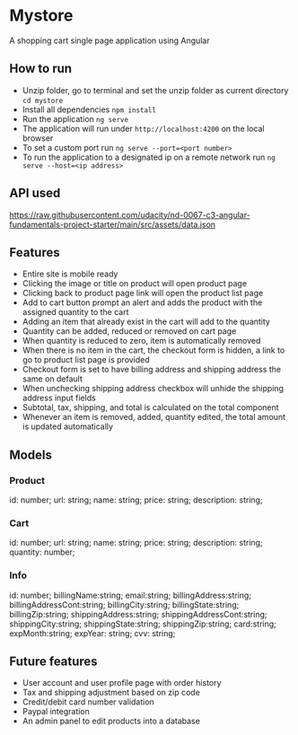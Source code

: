 # Mystore

A shopping cart single page application using Angular


## How to run

- Unzip folder, go to terminal and set the unzip folder as current directory `cd mystore`
- Install all dependencies `npm install` 
- Run the application `ng serve` 
- The application will run under `http://localhost:4200` on the local browser
- To set a custom port run `ng serve --port=<port number>`
- To run the application to a designated ip on a remote network run `ng serve --host=<ip address>`


## API used
https://raw.githubusercontent.com/udacity/nd-0067-c3-angular-fundamentals-project-starter/main/src/assets/data.json


## Features

- Entire site is mobile ready
- Clicking the image or title on product will open product page
- Clicking back to product page link will open the product list page
- Add to cart button prompt an alert and adds the product with the assigned quantity to the cart
- Adding an item that already exist in the cart will add to the quantity
- Quantity can be added, reduced or removed on cart page
- When quantity is reduced to zero, item is automatically removed
- When there is no item in the cart, the checkout form is hidden, a link to go to product list page is provided
- Checkout form is set to have billing address and shipping address the same on default
- When unchecking shipping address checkbox will unhide the shipping address input fields
- Subtotal, tax, shipping, and total is calculated on the total component 
- Whenever an item is removed, added, quantity edited, the total amount is updated automatically

## Models

### Product
  id: number;
  url: string;
  name: string;
  price: string;
  description: string;

### Cart
  id: number;
  url: string;
  name: string;
  price: string;
  description: string;
  quantity: number;


### Info
  id: number;
  billingName:string;
  email:string;
  billingAddress:string;
  billingAddressCont:string;
  billingCity:string;
  billingState:string;
  billingZip:string;
  shippingAddress:string;
  shippingAddressCont:string;
  shippingCity:string;
  shippingState:string;
  shippingZip:string;
  card:string;
  expMonth:string;
  expYear: string;
  cvv: string;



## Future features

- User account and user profile page with order history
- Tax and shipping adjustment based on zip code
- Credit/debit card number validation
- Paypal integration
- An admin panel to edit products into a database
 




